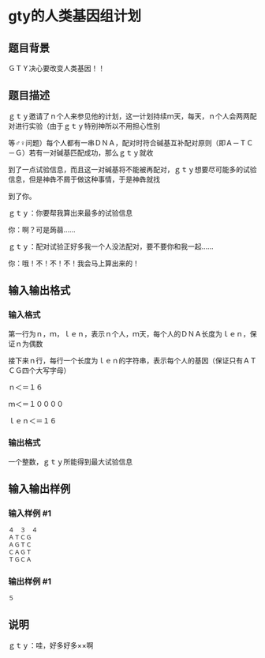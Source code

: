 # gty的人类基因组计划

## 题目背景

ＧＴＹ决心要改变人类基因！！

## 题目描述

ｇｔｙ邀请了ｎ个人来参见他的计划，这一计划持续ｍ天，每天，ｎ个人会两两配对进行实验（由于ｇｔｙ特别神所以不用担心性别

等♂♀问题）每个人都有一串ＤＮＡ，配对时符合碱基互补配对原则（即Ａ－ＴＣ－Ｇ）若有一对碱基匹配成功，那么ｇｔｙ就收

到了一点试验信息，而且这一对碱基将不能被再配对，ｇｔｙ想要尽可能多的试验信息，但是神犇不屑于做这种事情，于是神犇就找

到了你。

ｇｔｙ：你要帮我算出来最多的试验信息

你：啊？可是蒟蒻……

ｇｔｙ：配对试验正好多我一个人没法配对，要不要你和我一起……

你：哦！不！不！不！我会马上算出来的！

## 输入输出格式

### 输入格式

第一行为ｎ，ｍ，ｌｅｎ，表示ｎ个人，ｍ天，每个人的ＤＮＡ长度为ｌｅｎ，保证ｎ为偶数

接下来ｎ行，每行一个长度为ｌｅｎ的字符串，表示每个人的基因（保证只有ＡＴＣＧ四个大写字母）

ｎ＜＝１６

ｍ＜＝１００００

ｌｅｎ＜＝１６

### 输出格式

一个整数，ｇｔｙ所能得到最大试验信息

## 输入输出样例

### 输入样例 #1

```cpp
４　３　４
ＡＴＣＧ
ＡＧＴＣ
ＣＡＧＴ
ＴＧＣＡ
```


### 输出样例 #1

```cpp
５
```


## 说明

ｇｔｙ：哇，好多好多××啊

